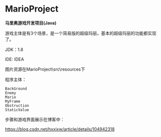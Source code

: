 # MarioProject

**马里奥游戏开发项目(Java)**




游戏主体是有3个场景，是一个简易版的超级玛丽，基本的超级玛丽的功能都实现了。


JDK：1.8

IDE:   IDEA

图片资源在MarioProject\src\resources下

程序主体：

    BackGround
    Enemy
    Mario
    MyFrame
    Obstruction
    StaticValue
    

步骤和游戏界面展示在博客中：

https://blog.csdn.net/hxxjxw/article/details/104942318
